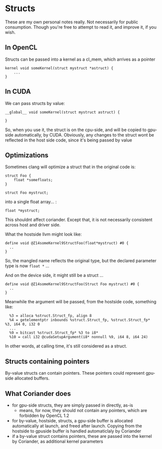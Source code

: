 # Structs

These are my own personal notes really. Not necessarily for public consumption. Though you're free to attempt to read it, and
improve it, if you wish.

## In OpenCL

Structs can be passed into a kernel as a cl_mem, which arrives as a pointer

```
kernel void someKernel(struct mystruct *astruct) {
    ...
}
```

## In CUDA

We can pass structs by value:

```
__global__ void someKernel(struct mystruct astruct) {
    
}
```

So, when you use it, the struct is on the cpu-side, and will be copied to gpu-side automatically, by CUDA. Obviously, any changes to the struct wont be reflected in the host side code, since it's being passed by value

## Optimizations

Sometimes clang will optimize a struct that in the original code is:

```
struct Foo {
    float *somefloats;
}

struct Foo mystruct;
```

into a single float array... :
```
float *mystruct;
```

This shouldnt affect coriander. Except that, it is not necessarily consistent across host and driver side.

What the hostside llvm might look like:
```
define void @Z14someKernel9StructFoo(float*mystruct) #0 {
  ..
}
```
So, the mangled name reflects the original type, but the declared parameter type is now `float *` ...

And on the device side, it might still be a struct ...
```
define void @Z14someKernel9StructFoo(Struct Foo mystruct) #0 {
  ..
}
```

Meanwhile the argument will be passed, from the hostside code, something like:
```
  %3 = alloca %struct.Struct_fp, align 8
  %4 = getelementptr inbounds %struct.Struct_fp, %struct.Struct_fp* %3, i64 0, i32 0
  ...
  %9 = bitcast %struct.Struct_fp* %3 to i8*
  %10 = call i32 @cudaSetupArgument(i8* nonnull %9, i64 8, i64 24)
```

In other words, at calling time, it's still considered as a struct.

## Structs containing pointers

By-value structs can contain pointers. These pointers could represent gpu-side allocated buffers.

## What Coriander does

- for gpu-side structs, they are simply passed in directly, as-is
  - means, for now, they should not contain any pointers, which are forbidden by OpenCL 1.2
- for by-value, hostside, structs, a gpu-side buffer is allocated automatically at launch, and freed after launch.  Copying from the hostside to gpuside buffer is handled automaticlaly by Coriander
- if a by-value struct contains pointers, these are passed into the kernel by Coriander, as additional kernel parameters

